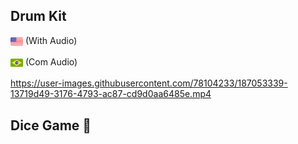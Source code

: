 ## Drum Kit

<img src="img/us-flag.png" height="20" align="center"> (With Audio)

<img src="img/br-flag.png" height="20" align="center"> (Com Audio)


https://user-images.githubusercontent.com/78104233/187053339-13719d49-3176-4793-ac87-cd9d0aa6485e.mp4

## Dice Game :game_die:
